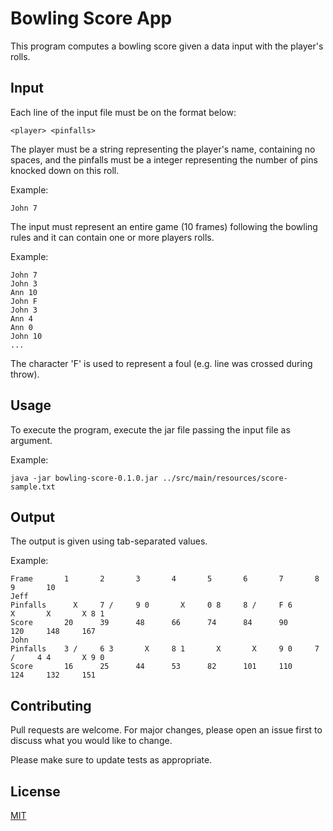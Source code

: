 # Bowling Score App

This program computes a bowling score given a data input with the player's rolls.

## Input
Each line of the input file must be on the format below:

```<player> <pinfalls>```

The player must be a string representing the player's name, containing no spaces, and the pinfalls must be a integer representing the number of pins knocked down on this roll.

Example:

```John 7```

The input must represent an entire game (10 frames) following the bowling rules and it can contain one or more players rolls.

Example:

```
John 7
John 3
Ann 10
John F
John 3
Ann 4
Ann 0
John 10
...
```

The character 'F' is used to represent a foul (e.g. line was crossed during throw).

## Usage

To execute the program, execute the jar file passing the input file as argument.

Example:

```
java -jar bowling-score-0.1.0.jar ../src/main/resources/score-sample.txt
```

## Output

The output is given using tab-separated values.

Example:

```$xslt
Frame		1		2		3		4		5		6		7		8		9		10
Jeff
Pinfalls	  X		7 /		9 0		  X		0 8		8 /		F 6		  X		  X		  X 8 1		
Score		20		39		48		66		74		84		90		120		148		167		
John
Pinfalls	3 /		6 3		  X		8 1		  X		  X		9 0		7 /		4 4		  X 9 0		
Score		16		25		44		53		82		101		110		124		132		151
```

## Contributing
Pull requests are welcome. For major changes, please open an issue first to discuss what you would like to change.

Please make sure to update tests as appropriate.

## License
[MIT](https://choosealicense.com/licenses/mit/)